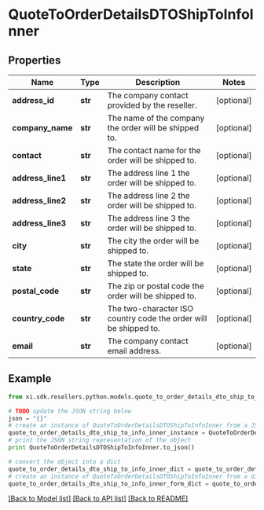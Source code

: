 # QuoteToOrderDetailsDTOShipToInfoInner


## Properties

Name | Type | Description | Notes
------------ | ------------- | ------------- | -------------
**address_id** | **str** | The company contact provided by the reseller. | [optional] 
**company_name** | **str** | The name of the company the order will be shipped to. | [optional] 
**contact** | **str** | The contact name for the order will be shipped to. | [optional] 
**address_line1** | **str** | The address line 1 the order will be shipped to. | [optional] 
**address_line2** | **str** | The address line 2 the order will be shipped to. | [optional] 
**address_line3** | **str** | The address line 3 the order will be shipped to. | [optional] 
**city** | **str** | The city the order will be shipped to. | [optional] 
**state** | **str** | The state the order will be shipped to. | [optional] 
**postal_code** | **str** | The zip or postal code the order will be shipped to. | [optional] 
**country_code** | **str** | The two-character ISO country code the order will be shipped to. | [optional] 
**email** | **str** | The company contact email address. | [optional] 

## Example

```python
from xi.sdk.resellers.python.models.quote_to_order_details_dto_ship_to_info_inner import QuoteToOrderDetailsDTOShipToInfoInner

# TODO update the JSON string below
json = "{}"
# create an instance of QuoteToOrderDetailsDTOShipToInfoInner from a JSON string
quote_to_order_details_dto_ship_to_info_inner_instance = QuoteToOrderDetailsDTOShipToInfoInner.from_json(json)
# print the JSON string representation of the object
print QuoteToOrderDetailsDTOShipToInfoInner.to_json()

# convert the object into a dict
quote_to_order_details_dto_ship_to_info_inner_dict = quote_to_order_details_dto_ship_to_info_inner_instance.to_dict()
# create an instance of QuoteToOrderDetailsDTOShipToInfoInner from a dict
quote_to_order_details_dto_ship_to_info_inner_form_dict = quote_to_order_details_dto_ship_to_info_inner.from_dict(quote_to_order_details_dto_ship_to_info_inner_dict)
```
[[Back to Model list]](../README.md#documentation-for-models) [[Back to API list]](../README.md#documentation-for-api-endpoints) [[Back to README]](../README.md)


